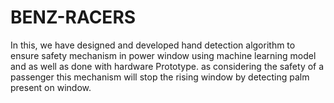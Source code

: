# BENZ-RACERS
In this, we have designed and developed hand  detection algorithm to ensure safety mechanism in  power window using machine learning model and as  well as done with hardware Prototype. as considering  the safety of a passenger this mechanism will stop  the rising window by detecting palm present on  window.
